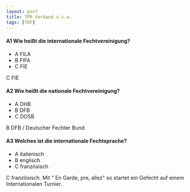 ```yaml
---
layout: post
title: TPR Verband u.s.w.
tags: [TRP]
---
```


#### A1 Wie heißt die internationale Fechtvereinigung? 
* A FILA
* B FIFA
* C FIE

C FIE

#### A2 Wie heißt die nationale Fechtvereinigung? 
* A DHB
* B DFB
* C DOSB

B DFB / Deutscher Fechter Bund

#### A3 Welches ist die internationale Fechtsprache? 
* A italienisch
* B englisch
* C französisch

C französisch. Mit " En Garde, pre, allez" so startet ein Gefecht auf einem Internationalen Turnier.

